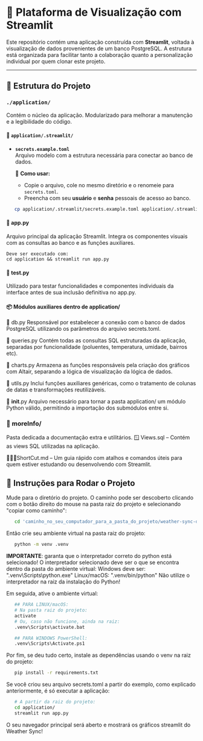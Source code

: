 # 🌿 Plataforma de Visualização com Streamlit

Este repositório contém uma aplicação construída com **Streamlit**, voltada à visualização de dados provenientes de um banco PostgreSQL. A estrutura está organizada para facilitar tanto a colaboração quanto a personalização individual por quem clonar este projeto.

---

## 📁 Estrutura do Projeto

### `./application/`

Contém o núcleo da aplicação. Modularizado para melhorar a manutenção e a legibilidade do código.

#### 📂 `application/.streamlit/`

- **`secrets.example.toml`**  
  Arquivo modelo com a estrutura necessária para conectar ao banco de dados.
  
  🔐 **Como usar:**  
  - Copie o arquivo, cole no mesmo diretório e o renomeie para `secrets.toml`.
  - Preencha com seu **usuário** e **senha** pessoais de acesso ao banco.

```bash
   cp application/.streamlit/secrets.example.toml application/.streamlit/secrets.toml
```
#### 🐍 app.py

Arquivo principal da aplicação Streamlit.
Integra os componentes visuais com as consultas ao banco e as funções auxiliares.

    Deve ser executado com:
    cd application && streamlit run app.py

#### 🧪 test.py

Utilizado para testar funcionalidades e componentes individuais da interface antes de sua inclusão definitiva no app.py.

#### 📦 Módulos auxiliares dentro de application/
📄 db.py
Responsável por estabelecer a conexão com o banco de dados PostgreSQL utilizando os parâmetros do arquivo secrets.toml.

📄 queries.py
Contém todas as consultas SQL estruturadas da aplicação, separadas por funcionalidade (poluentes, temperatura, umidade, bairros etc).

📄 charts.py
Armazena as funções responsáveis pela criação dos gráficos com Altair, separando a lógica de visualização da lógica de dados.

📄 utils.py
Inclui funções auxiliares genéricas, como o tratamento de colunas de datas e transformações reutilizáveis.

📄 __init__.py
Arquivo necessário para tornar a pasta application/ um módulo Python válido, permitindo a importação dos submódulos entre si.

### 📂 moreInfo/

Pasta dedicada a documentação extra e utilitários.
🪟 Views.sql – Contém as views SQL utilizadas na aplicação.

🚶‍♂️‍➡️ShortCut.md – Um guia rápido com atalhos e comandos úteis para quem estiver estudando ou desenvolvendo com Streamlit.

## 🚀 Instruções para Rodar o Projeto

Mude para o diretório do projeto. 
O caminho pode ser descoberto clicando com o botão direito do mouse na pasta raiz do projeto e selecionando "copiar como caminho":

```bash
   cd 'caminho_no_seu_computador_para_a_pasta_do_projeto/weather-sync-dashboard'
```

Então crie seu ambiente virtual na pasta raiz do projeto:
```bash
   python -m venv .venv
```

**IMPORTANTE**: garanta que o interpretador correto do python está selecionado! O interpretador selecionado deve ser o que se encontra dentro da pasta do ambiente virtual:
Windows deve ser: ".venv\Scripts\python.exe"
Linux/macOS: ".venv/bin/python"
Não utilize o interpretador na raiz da instalação do Python!

Em seguida, ative o ambiente virtual: 
```bash
   ## PARA LINUX/macOS:
   # Na pasta raiz do projeto:
   activate 
   # Ou, caso não funcione, ainda na raiz:
   .venv\Scripts\activate.bat

   ## PARA WINDOWS PowerShell:
   .venv\Scripts\Activate.ps1
```

Por fim, se deu tudo certo, instale as dependências usando o venv na raiz do projeto:
```bash
   pip install -r requirements.txt
```

Se você criou seu arquivo secrets.toml a partir do exemplo, como explicado anteriormente, é só executar a aplicação:

```bash
   # A partir da raiz do projeto:
   cd application/
   streamlit run app.py
```

O seu navegador principal será aberto e mostrará os gráficos streamlit do Weather Sync!